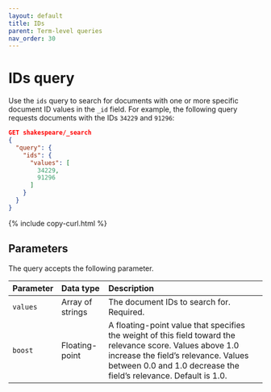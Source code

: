 ```yaml
---
layout: default
title: IDs
parent: Term-level queries
nav_order: 30
---
```


# IDs query

Use the `ids` query to search for documents with one or more specific document ID values in the `_id` field. For example, the following query requests documents with the IDs `34229` and `91296`:

```json
GET shakespeare/_search
{
  "query": {
    "ids": {
      "values": [
        34229,
        91296
      ]
    }
  }
}
```
{% include copy-curl.html %}

## Parameters

The query accepts the following parameter.

Parameter | Data type | Description
:--- | :--- | :---
`values` | Array of strings | The document IDs to search for. Required.
`boost` | Floating-point | A floating-point value that specifies the weight of this field toward the relevance score. Values above 1.0 increase the field’s relevance. Values between 0.0 and 1.0 decrease the field’s relevance. Default is 1.0.
